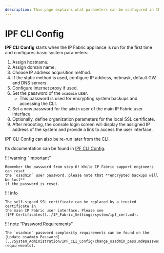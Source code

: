 ```yaml
---
description: This page explains what parameters can be configured in IPF CLI Config when the IP Fabric appliance is started for the first time.
---
```


# IPF CLI Config

**IPF CLI Config** starts when the IP Fabric appliance is run for the first time
and configures basic system parameters:

1. Assign hostname.
2. Assign domain name.
3. Choose IP address acquisition method.
4. If the static method is used, configure IP address, netmask, default GW, and
   DNS servers.
5. Configure internet proxy if used.
6. Set the password of the `osadmin` user.
   - This password is used for encrypting system backups and accessing the CLI. 
7. Set a new password for the `admin` user of the main IP Fabric user interface.
8. Optionally, define organization parameters for the local SSL certificate.
9. After rebooting, the console login screen will display the assigned IP
   address of the system and provide a link to access the user interface.

IPF CLI Config can also be re-run later from the CLI.

Its documentation can be found in
[IPF CLI Config](../System_Administration/IPF_CLI_Config/index.md).

!!! warning "Important"

    Remember the password from step 6! While IP Fabric support engineers can reset
    the `osadmin` user password, please note that **encrypted backups will be lost**
    if the password is reset.

!!! info

    The self-signed SSL certificate can be replaced by a trusted certificate in
    the main IP Fabric user interface. Please see
    [IPF Certificates](../IP_Fabric_Settings/system/ipf_cert.md).

!!! note "Password Requirements"

    The `osadmin` password complexity requirements can be found on the 
    [Update osadmin Password](../System_Administration/IPF_CLI_Config/change_osadmin_pass.md#password-requirements).
